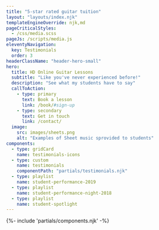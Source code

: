 ```yaml
---
title: "5-star rated guitar tuition"
layout: "layouts/index.njk"
templateEngineOverride: njk,md
pageCriticalStyles:
  - /css/media.scss
pageJs: /scripts/media.js
eleventyNavigation:
  key: Testimonials
  order: 3
headerClassName: "header-hero-small"
hero:
  title: HD Online Guitar Lessons
  subtitle: "Like you've never experienced before!"
  description: "See what my students have to say"
  callToAction:
    - type: primary
      text: Book a lesson
      link: /book/#sign-up
    - type: secondary
      text: Get in touch
      link: /contact/
  image:
    src: images/sheets.png
    alt: "Examples of Sheet music sprovided to students"
components:
  - type: gridCard
    name: testimonials-icons
  - type: custom
    name: testimonials
    componentPath: "partials/testimonials.njk"
  - type: playlist
    name: student-performance-2019
  - type: playlist
    name: student-performance-night-2018
  - type: playlist
    name: student-spotlight
---
```


{%- include 'partials/components.njk' -%}
